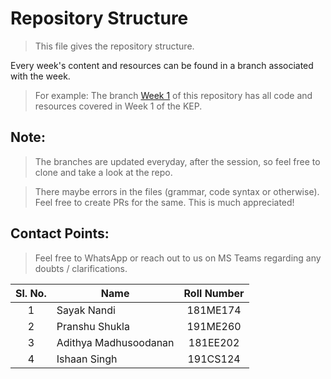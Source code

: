# Repository Structure

> This file gives the repository structure.

Every week's content and resources can be found in a branch associated with the week.

> For example: The branch [Week 1](https://github.com/Flying-And-Robotics-Club-NITK/ROS-KEP/tree/week_1) of this repository has all code and resources covered in Week 1 of the KEP.

## Note:

> The branches are updated everyday, after the session, so feel free to clone and take a look at the repo.

> There maybe errors in the files (grammar, code syntax or otherwise).  
> Feel free to create PRs for the same. This is much appreciated!

## Contact Points:

> Feel free to WhatsApp or reach out to us on MS Teams regarding any doubts / clarifications.

| Sl. No. | Name                   | Roll Number   |
|:-------:| ---------------------- |:-------------:|
| 1       | Sayak Nandi            | 181ME174      |
| 2       | Pranshu Shukla         | 191ME260      |
| 3       | Adithya Madhusoodanan  | 181EE202      |
| 4       | Ishaan Singh           | 191CS124      |